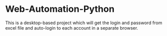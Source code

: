 # Web-Automation-Python
This is a desktop-based project which will get the login and password from excel file and auto-login to each account in a separate browser.
